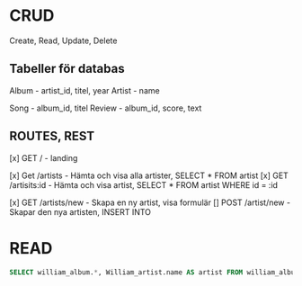 # CRUD
Create, Read, Update, Delete

## Tabeller för databas

Album - artist_id, titel, year
Artist - name

Song - album_id, titel
Review - album_id, score, text

## ROUTES, REST

 [x] GET / - landing

[x] Get /artists - Hämta och visa alla artister, SELECT * FROM artist
[x] GET /artisits:id - Hämta och visa artist, SELECT * FROM artist WHERE id = :id

[x] GET /artists/new - Skapa en ny artist, visa formulär
[] POST /artist/new -Skapar den nya artisten, INSERT INTO 

# READ


```sql     
SELECT william_album.*, William_artist.name AS artist FROM william_album JOIN William_artist ON william_album.artist_id = William_artist.id

